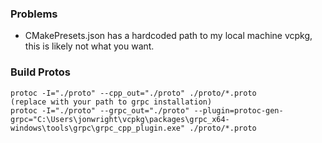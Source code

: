 ### Problems

- CMakePresets.json has a hardcoded path to my local machine vcpkg, this is likely not what you want.

### Build Protos

```
protoc -I="./proto" --cpp_out="./proto" ./proto/*.proto
(replace with your path to grpc installation)
protoc -I="./proto" --grpc_out="./proto" --plugin=protoc-gen-grpc="C:\Users\jonwright\vcpkg\packages\grpc_x64-windows\tools\grpc\grpc_cpp_plugin.exe" ./proto/*.proto
```